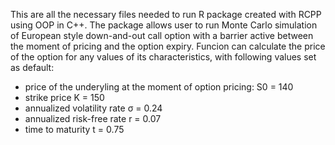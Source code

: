 This are all the necessary files needed to run R package created with RCPP using OOP in C++.
The package allows user to run Monte Carlo simulation of European style down-and-out call option with a barrier active between the moment of pricing and the option expiry.
Funcion can calculate the price of the option for any values of its characteristics, with following values set as default:

 - price of the underyling at the moment of option pricing: S0 = 140
  - strike price K = 150
  - annualized volatility rate σ = 0.24
  - annualized risk-free rate r = 0.07
  - time to maturity t = 0.75
